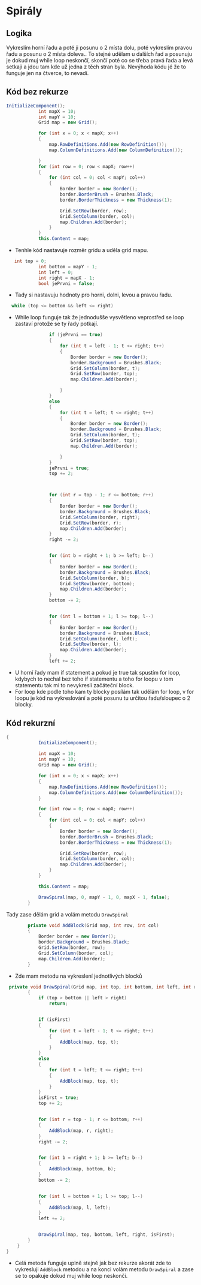# Spirály

## Logika
Vykreslím horní řadu a poté ji posunu o 2 místa dolu, poté vykreslím pravou řadu a posunu o 2 místa doleva..
To stejné udělam u dalších řad a posunuju je dokud muj while loop neskončí, skončí poté co se třeba pravá řada a levá setkají a jdou tam kde už jedna z těch stran byla.
Nevýhoda kódu jé že to funguje jen na čtverce, to nevadí.
## Kód bez rekurze
```cs
InitializeComponent();
            int mapX = 10;
            int mapY = 10;
            Grid map = new Grid();

            for (int x = 0; x < mapX; x++)
            {
                map.RowDefinitions.Add(new RowDefinition());
                map.ColumnDefinitions.Add(new ColumnDefinition());

            }
            for (int row = 0; row < mapX; row++)
            {
                for (int col = 0; col < mapY; col++)
                {
                    Border border = new Border();
                    border.BorderBrush = Brushes.Black;
                    border.BorderThickness = new Thickness(1);

                    Grid.SetRow(border, row);
                    Grid.SetColumn(border, col);
                    map.Children.Add(border);
                }
            }
            this.Content = map;
```
- Tenhle kód nastavuje rozměr gridu a uděla grid mapu.
```cs
   int top = 0;
            int bottom = mapY - 1;
            int left = 0;
            int right = mapX - 1;
            bool jePrvni = false;
```
- Tady si nastavuju hodnoty pro horni, dolni, levou a pravou řadu.
```cs
  while (top <= bottom && left <= right)
```
- While loop funguje tak že jednodušše vysvětleno veprostřed se loop zastaví protože se ty řady potkají.

```cs
                if (jePrvni == true)
                {
                    for (int t = left - 1; t <= right; t++)
                    {
                        Border border = new Border();
                        border.Background = Brushes.Black;
                        Grid.SetColumn(border, t);
                        Grid.SetRow(border, top);
                        map.Children.Add(border);

                    }
                }
                else
                {
                    for (int t = left; t <= right; t++)
                    {
                        Border border = new Border();
                        border.Background = Brushes.Black;
                        Grid.SetColumn(border, t);
                        Grid.SetRow(border, top);
                        map.Children.Add(border);

                    }
                }
                jePrvni = true;
                top += 2;



                for (int r = top - 1; r <= bottom; r++)
                {
                    Border border = new Border();
                    border.Background = Brushes.Black;
                    Grid.SetColumn(border, right);
                    Grid.SetRow(border, r);
                    map.Children.Add(border);
                }
                right -= 2;


                for (int b = right + 1; b >= left; b--)
                {
                    Border border = new Border();
                    border.Background = Brushes.Black;
                    Grid.SetColumn(border, b);
                    Grid.SetRow(border, bottom);
                    map.Children.Add(border);
                }
                bottom -= 2;  


                for (int l = bottom + 1; l >= top; l--)
                {
                    Border border = new Border();
                    border.Background = Brushes.Black;
                    Grid.SetColumn(border, left);
                    Grid.SetRow(border, l);
                    map.Children.Add(border);
                }
                left += 2;  
```
- U horní řady mam if statement a pokud je true tak spustím for loop, kdybych to nechal bez toho if statementu a toho for loopu v tom statementu tak mi to nevykreslí začáteční block.
- For loop kde podle toho kam ty blocky posílám tak udělám for loop, v for loopu je kód na vykreslování a poté posunu tu určitou řadu/sloupec o 2 blocky.

## Kód rekurzní
```cs
{
            InitializeComponent();
            
            int mapX = 10;
            int mapY = 10;
            Grid map = new Grid();

            for (int x = 0; x < mapX; x++)
            {
                map.RowDefinitions.Add(new RowDefinition());
                map.ColumnDefinitions.Add(new ColumnDefinition());
            }

            for (int row = 0; row < mapX; row++)
            {
                for (int col = 0; col < mapY; col++)
                {
                    Border border = new Border();
                    border.BorderBrush = Brushes.Black;
                    border.BorderThickness = new Thickness(1);

                    Grid.SetRow(border, row);
                    Grid.SetColumn(border, col);
                    map.Children.Add(border);
                }
            }

            this.Content = map;

            DrawSpiral(map, 0, mapY - 1, 0, mapX - 1, false);
        }
```
Tady zase dělám grid a volám metodu ```DrawSpiral```
```cs
        private void AddBlock(Grid map, int row, int col)
        {
            Border border = new Border();
            border.Background = Brushes.Black;
            Grid.SetRow(border, row);
            Grid.SetColumn(border, col);
            map.Children.Add(border);
        }
```
- Zde mam metodu na vykreslení jednotlivých blocků
```cs
 private void DrawSpiral(Grid map, int top, int bottom, int left, int right, bool isFirst)
        {
            if (top > bottom || left > right) 
                return;


            if (isFirst)
            {
                for (int t = left - 1; t <= right; t++)
                {
                    AddBlock(map, top, t);
                }
            }
            else
            {
                for (int t = left; t <= right; t++)
                {
                    AddBlock(map, top, t);
                }
            }
            isFirst = true;
            top += 2;


            for (int r = top - 1; r <= bottom; r++)
            {
                AddBlock(map, r, right);
            }
            right -= 2;


            for (int b = right + 1; b >= left; b--)
            {
                AddBlock(map, bottom, b);
            }
            bottom -= 2;


            for (int l = bottom + 1; l >= top; l--)
            {
                AddBlock(map, l, left);
            }
            left += 2;


            DrawSpiral(map, top, bottom, left, right, isFirst);
        }        
    }
}
```
- Celá metoda funguje uplně stejně jak bez rekurze akorát zde to vykresluji ```AddBlock``` metodou a na konci volám metodu ```DrawSpiral``` a zase se to opakuje dokud muj while loop neskončí.
